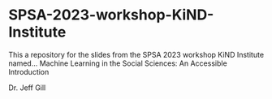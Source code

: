 # SPSA-2023-workshop-KiND-Institute

This a repository for the slides from the SPSA 2023 workshop KiND Institute named... Machine Learning in the Social Sciences:
An Accessible Introduction

Dr. Jeff Gill
